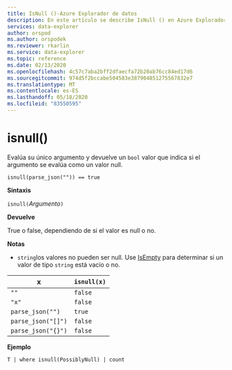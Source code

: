 ```yaml
---
title: IsNull ()-Azure Explorador de datos
description: En este artículo se describe IsNull () en Azure Explorador de datos.
services: data-explorer
author: orspod
ms.author: orspodek
ms.reviewer: rkarlin
ms.service: data-explorer
ms.topic: reference
ms.date: 02/13/2020
ms.openlocfilehash: 4c57c7aba2bff2dfaecfa72b20ab76cc84ed17d6
ms.sourcegitcommit: 974d5f2bccabe504583e387904851275567832e7
ms.translationtype: MT
ms.contentlocale: es-ES
ms.lasthandoff: 05/18/2020
ms.locfileid: "83550595"
---
```

# <a name="isnull"></a>isnull()

Evalúa su único argumento y devuelve un `bool` valor que indica si el argumento se evalúa como un valor null.

```kusto
isnull(parse_json("")) == true
```

**Sintaxis**

`isnull(`*Argumento*`)`

**Devuelve**

True o false, dependiendo de si el valor es null o no.

**Notas**

* `string`los valores no pueden ser null. Use [IsEmpty](./isemptyfunction.md) para determinar si un valor de tipo `string` está vacío o no.

|x                |`isnull(x)`|
|-----------------|-----------|
|`""`             |`false`    |
|`"x"`            |`false`    |
|`parse_json("")`  |`true`     |
|`parse_json("[]")`|`false`    |
|`parse_json("{}")`|`false`    |

**Ejemplo**

```kusto
T | where isnull(PossiblyNull) | count
```